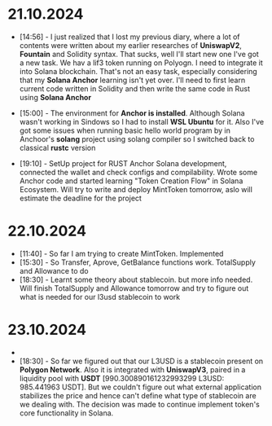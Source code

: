 # 21.10.2024
* [14:56] - I just realized that I lost my previous diary, where a lot of contents were written about my earlier researches of **UniswapV2**, **Fountain** and Solidity syntax. That sucks, well I'll start new one
          I've got a new task. We hav a lif3 token running on Polyogn. I need to integrate it into Solana blockchain. That's not an easy task, especially considering that my **Solana Anchor** learning isn't yet over.
          I'll need to first learn current code written in Solidity and then write the same code in Rust using **Solana Anchor**
* [15:00] - The environment for **Anchor is installed**. Although Solana wasn't working in Sindows so I had to install **WSL Ubuntu** for it. Also I've got some issues when running basic hello world program by in Anchoor's **solang** project using solang compiler
          so I switched back to classical **rustc** version

* [19:10] - SetUp project for RUST Anchor Solana development, connected the wallet and check configs and compilability. Wrote some Anchor code and started learning "Token Creation Flow" in Solana Ecosystem. Will try to write and deploy MintToken tomorrow, aslo will estimate the deadline for the project

# 22.10.2024
* [11:40] - So far I am trying to create MintToken. Implemented 
* [15:30] - So Transfer, Aprove, GetBalance functions work. TotalSupply and Allowance to do
* [18:30] - Learnt some theory about stablecoin. but more info needed. Will finish TotalSupply and Allowance tomorrow and try to figure out what is     needed for our l3usd stablecoin to work

# 23.10.2024
* 
* [18:30] - So far we figured out that our L3USD is a stablecoin present on **Polygon Network**. Also it is integrated with **UniswapV3**, paired 
  in a liquidity pool with **USDT** [990.300890161232993299 L3USD: 985.441963 USDT]. But we couldn't figure out what external application 
  stabilizes the price and hence can't define what type of stablecoin are we dealing with. The decision was made to continue implement token's core 
  functionality in Solana.
